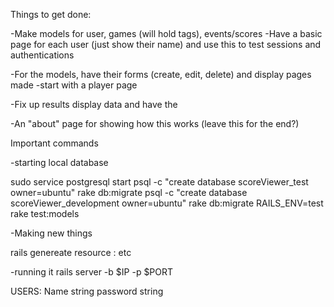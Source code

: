 Things to get done:

-Make models for user, games (will hold tags), events/scores
    -Have a basic page for each user (just show their name) and use this to test sessions and authentications

-For the models, have their forms (create, edit, delete) and display pages made
    -start with a player page
    
-Fix up results display data and have the 

-An "about" page for showing how this works (leave this for the end?)

Important commands

-starting local database

sudo service postgresql start
psql -c "create database scoreViewer_test owner=ubuntu"
rake db:migrate
psql -c "create database scoreViewer_development owner=ubuntu"
rake db:migrate RAILS_ENV=test
rake test:models


-Making new things

rails genereate resource <name> <var1>:<var1type> etc

-running it
rails server -b $IP -p $PORT

USERS:
Name string
password string
